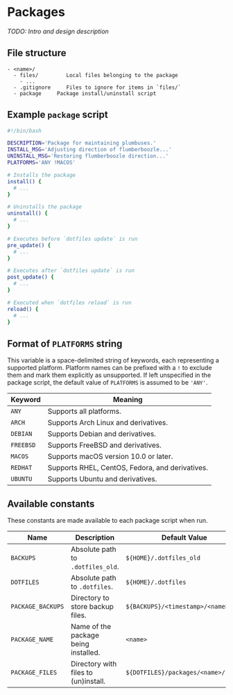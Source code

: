 # Packages

_TODO: Intro and design description_

## File structure

```
- <name>/
  - files/         Local files belonging to the package
    - ...
  - .gitignore     Files to ignore for items in `files/`
  - package     Package install/uninstall script
```

## Example `package` script

```bash
#!/bin/bash

DESCRIPTION='Package for maintaining plumbuses.'
INSTALL_MSG='Adjusting direction of flumberboozle...'
UNINSTALL_MSG='Restoring flumberboozle direction...'
PLATFORMS='ANY !MACOS'

# Installs the package
install() {
  # ...
}

# Uninstalls the package
uninstall() {
  # ...
}

# Executes before `dotfiles update` is run
pre_update() {
  # ...
}

# Executes after `dotfiles update` is run
post_update() {
  # ...
}

# Executed when `dotfiles reload` is run
reload() {
  # ...
}
```

## Format of `PLATFORMS` string

This variable is a space-delimited string of keywords, each representing a
supported platform. Platform names can be prefixed with a `!` to exclude them
and mark them explicitly as unsupported. If left unspecified in the package
script, the default value of `PLATFORMS` is assumed to be `'ANY'`.

Keyword   | Meaning
----------|------------------------------------------------
`ANY`     | Supports all platforms.
`ARCH`    | Supports Arch Linux and derivatives.
`DEBIAN`  | Supports Debian and derivatives.
`FREEBSD` | Supports FreeBSD and derivatives.
`MACOS`   | Supports macOS version 10.0 or later.
`REDHAT`  | Supports RHEL, CentOS, Fedora, and derivatives.
`UBUNTU`  | Supports Ubuntu and derivatives.

## Available constants

These constants are made available to each package script when run.

Name              | Description                          | Default Value
------------------|--------------------------------------|------------------------------------
`BACKUPS`         | Absolute path to `.dotfiles_old`.    | `${HOME}/.dotfiles_old`
`DOTFILES`        | Absolute path to `.dotfiles`.        | `${HOME}/.dotfiles`
`PACKAGE_BACKUPS` | Directory to store backup files.     | `${BACKUPS}/<timestamp>/<name>`
`PACKAGE_NAME`    | Name of the package being installed. | `<name>`
`PACKAGE_FILES`   | Directory with files to (un)install. | `${DOTFILES}/packages/<name>/files`
